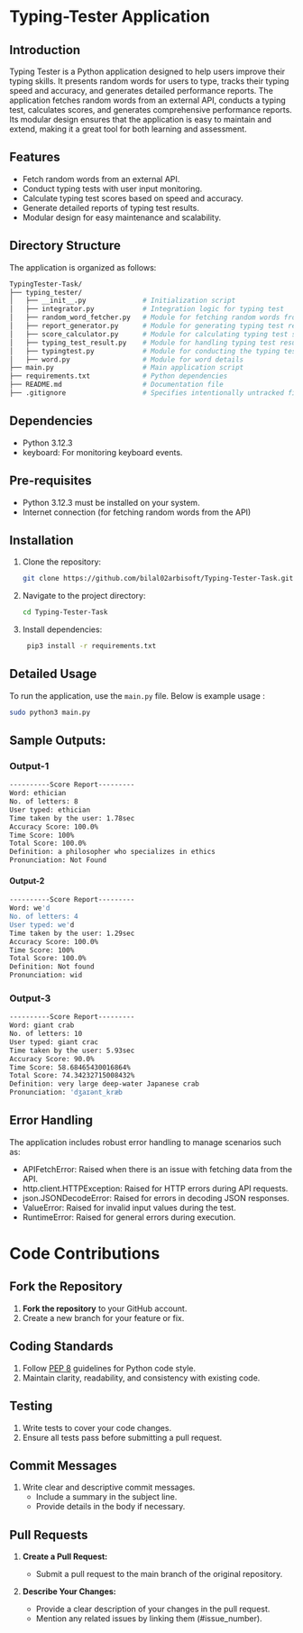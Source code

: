 # Typing-Tester Application

## Introduction
Typing Tester is a Python application designed to help users improve their typing skills.
It presents random words for users to type, tracks their typing speed and accuracy, and generates detailed performance reports.
The application fetches random words from an external API, conducts a typing test, calculates scores, and generates comprehensive performance reports. 
Its modular design ensures that the application is easy to maintain and extend, making it a great tool for both learning and assessment.

## Features
- Fetch random words from an external API.
- Conduct typing tests with user input monitoring.
- Calculate typing test scores based on speed and accuracy.
- Generate detailed reports of typing test results.
- Modular design for easy maintenance and scalability.

## Directory Structure

The application is organized as follows:
```bash
TypingTester-Task/
├── typing_tester/
│   ├── __init__.py              # Initialization script
│   ├── integrator.py            # Integration logic for typing test
│   ├── random_word_fetcher.py   # Module for fetching random words from API
│   ├── report_generator.py      # Module for generating typing test reports
│   ├── score_calculator.py      # Module for calculating typing test scores
│   ├── typing_test_result.py    # Module for handling typing test results
│   ├── typingtest.py            # Module for conducting the typing test
│   ├── word.py                  # Module for word details
├── main.py                      # Main application script
├── requirements.txt             # Python dependencies
├── README.md                    # Documentation file
├── .gitignore                   # Specifies intentionally untracked files to ignore
````
## Dependencies

- Python 3.12.3
- keyboard: For monitoring keyboard events.

## Pre-requisites

- Python 3.12.3 must be installed on your system.
- Internet connection (for fetching random words from the API)

## Installation

1. Clone the repository:
    ```bash
    git clone https://github.com/bilal02arbisoft/Typing-Tester-Task.git
    ```
2. Navigate to the project directory:
    ```bash
    cd Typing-Tester-Task
    ```
3. Install dependencies:
   ```bash
    pip3 install -r requirements.txt
    ```
## Detailed Usage
To run the application, use the `main.py` file. Below is example usage :
```sh
sudo python3 main.py 
```
## Sample Outputs:

### Output-1
```sh
----------Score Report---------
Word: ethician
No. of letters: 8
User typed: ethician
Time taken by the user: 1.78sec
Accuracy Score: 100.0%
Time Score: 100%
Total Score: 100.0%
Definition: a philosopher who specializes in ethics
Pronunciation: Not Found
```
#### Output-2
```sh
----------Score Report---------
Word: we'd
No. of letters: 4
User typed: we'd
Time taken by the user: 1.29sec
Accuracy Score: 100.0%
Time Score: 100%
Total Score: 100.0%
Definition: Not found
Pronunciation: wid
```
### Output-3
```sh
----------Score Report---------
Word: giant crab
No. of letters: 10
User typed: giant crac
Time taken by the user: 5.93sec
Accuracy Score: 90.0%
Time Score: 58.68465430016864%
Total Score: 74.34232715008432%
Definition: very large deep-water Japanese crab
Pronunciation: 'dʒaɪənt_kræb
```
## Error Handling
The application includes robust error handling to manage scenarios such as:

- APIFetchError: Raised when there is an issue with fetching data from the API.
- http.client.HTTPException: Raised for HTTP errors during API requests.
- json.JSONDecodeError: Raised for errors in decoding JSON responses.
- ValueError: Raised for invalid input values during the test.
- RuntimeError: Raised for general errors during execution.


# Code Contributions

## Fork the Repository

1. **Fork the repository** to your GitHub account.
2. Create a new branch for your feature or fix.

## Coding Standards

1. Follow [PEP 8](https://www.python.org/dev/peps/pep-0008/) guidelines for Python code style.
2. Maintain clarity, readability, and consistency with existing code.

## Testing

1. Write tests to cover your code changes.
2. Ensure all tests pass before submitting a pull request.

## Commit Messages

1. Write clear and descriptive commit messages.
   - Include a summary in the subject line.
   - Provide details in the body if necessary.

## Pull Requests

1. **Create a Pull Request:**
   - Submit a pull request to the main branch of the original repository.
   
2. **Describe Your Changes:**
   - Provide a clear description of your changes in the pull request.
   - Mention any related issues by linking them (#issue_number).


   

    
